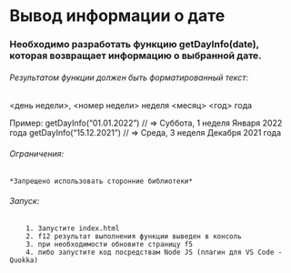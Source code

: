 # Вывод информации о дате

### Необходимо разработать функцию getDayInfo(date), которая возвращает информацию о выбранной дате.

###### Результатом функции должен быть форматированный текст:
<день недели>, <номер недели> неделя <месяц> <год> года

Пример:
        getDayInfo(“01.01.2022”) // => Суббота, 1 неделя Января 2022 года
        getDayInfo(“15.12.2021”) // => Среда, 3 неделя Декабря 2021 года

###### Ограничения:
    *Запрещено использовать сторонние библиотеки*

###### Запуск:
        1. Запустите index.html
        2. f12 результат выполнения функции выведен в консоль
        3. при необходимости обновите страницу f5
        4. либо запустите код посредствам Node JS (плагин для VS Code - Quokka)